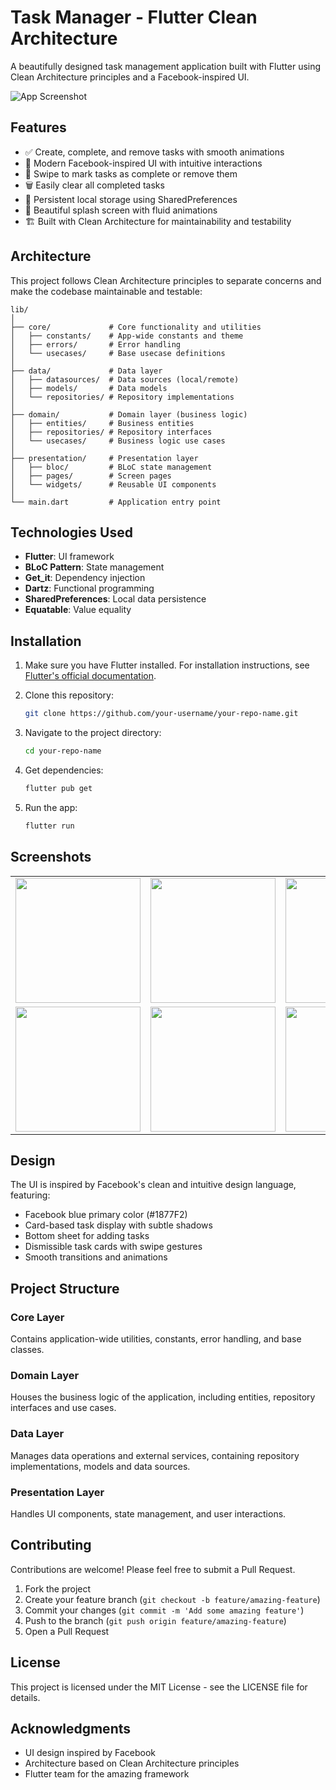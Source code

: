 # Task Manager - Flutter Clean Architecture

A beautifully designed task management application built with Flutter using Clean Architecture principles and a Facebook-inspired UI.

![App Screenshot](https://raw.githubusercontent.com/your-username/your-repo-name/main/screenshots/app_preview.png)

## Features

- ✅ Create, complete, and remove tasks with smooth animations
- 🎨 Modern Facebook-inspired UI with intuitive interactions
- 🔄 Swipe to mark tasks as complete or remove them
- 🗑️ Easily clear all completed tasks
- 💾 Persistent local storage using SharedPreferences
- 📱 Beautiful splash screen with fluid animations
- 🏗️ Built with Clean Architecture for maintainability and testability

## Architecture

This project follows Clean Architecture principles to separate concerns and make the codebase maintainable and testable:

```
lib/
│
├── core/             # Core functionality and utilities
│   ├── constants/    # App-wide constants and theme
│   ├── errors/       # Error handling
│   └── usecases/     # Base usecase definitions
│
├── data/             # Data layer
│   ├── datasources/  # Data sources (local/remote)
│   ├── models/       # Data models
│   └── repositories/ # Repository implementations
│
├── domain/           # Domain layer (business logic)
│   ├── entities/     # Business entities
│   ├── repositories/ # Repository interfaces
│   └── usecases/     # Business logic use cases
│
├── presentation/     # Presentation layer
│   ├── bloc/         # BLoC state management
│   ├── pages/        # Screen pages
│   └── widgets/      # Reusable UI components
│
└── main.dart         # Application entry point
```

## Technologies Used

- **Flutter**: UI framework
- **BLoC Pattern**: State management
- **Get_it**: Dependency injection
- **Dartz**: Functional programming
- **SharedPreferences**: Local data persistence
- **Equatable**: Value equality

## Installation

1. Make sure you have Flutter installed. For installation instructions, see [Flutter's official documentation](https://flutter.dev/docs/get-started/install).

2. Clone this repository:
   ```bash
   git clone https://github.com/your-username/your-repo-name.git
   ```

3. Navigate to the project directory:
   ```bash
   cd your-repo-name
   ```

4. Get dependencies:
   ```bash
   flutter pub get
   ```

5. Run the app:
   ```bash
   flutter run
   ```

## Screenshots

<table>
  <tr>
    <td><img src="https://raw.githubusercontent.com/your-username/your-repo-name/main/screenshots/splash_screen.png" width="200"/></td>
    <td><img src="https://raw.githubusercontent.com/your-username/your-repo-name/main/screenshots/empty_state.png" width="200"/></td>
    <td><img src="https://raw.githubusercontent.com/your-username/your-repo-name/main/screenshots/task_list.png" width="200"/></td>
  </tr>
  <tr>
    <td><img src="https://raw.githubusercontent.com/your-username/your-repo-name/main/screenshots/add_task.png" width="200"/></td>
    <td><img src="https://raw.githubusercontent.com/your-username/your-repo-name/main/screenshots/completed_tasks.png" width="200"/></td>
    <td><img src="https://raw.githubusercontent.com/your-username/your-repo-name/main/screenshots/clear_tasks.png" width="200"/></td>
  </tr>
</table>

## Design

The UI is inspired by Facebook's clean and intuitive design language, featuring:

- Facebook blue primary color (#1877F2)
- Card-based task display with subtle shadows
- Bottom sheet for adding tasks
- Dismissible task cards with swipe gestures
- Smooth transitions and animations

## Project Structure

### Core Layer
Contains application-wide utilities, constants, error handling, and base classes.

### Domain Layer
Houses the business logic of the application, including entities, repository interfaces and use cases.

### Data Layer
Manages data operations and external services, containing repository implementations, models and data sources.

### Presentation Layer
Handles UI components, state management, and user interactions.

## Contributing

Contributions are welcome! Please feel free to submit a Pull Request.

1. Fork the project
2. Create your feature branch (`git checkout -b feature/amazing-feature`)
3. Commit your changes (`git commit -m 'Add some amazing feature'`)
4. Push to the branch (`git push origin feature/amazing-feature`)
5. Open a Pull Request

## License

This project is licensed under the MIT License - see the LICENSE file for details.

## Acknowledgments

- UI design inspired by Facebook
- Architecture based on Clean Architecture principles
- Flutter team for the amazing framework